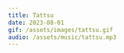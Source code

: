 ```yaml
---
title: Tattsu
date: 2023-08-01
gif: /assets/images/tattsu.gif
audio: /assets/music/tattsu.mp3
---
```

